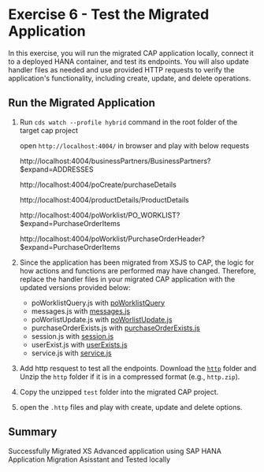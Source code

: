 
# Exercise 6 - Test the Migrated Application

In this exercise, you will run the migrated CAP application locally, connect it to a deployed HANA container, and test its endpoints. You will also update handler files as needed and use provided HTTP requests to verify the application's functionality, including create, update, and delete operations.

## Run the Migrated Application

1.  Run `cds watch --profile hybrid` command in the root folder of the target cap project

    open  `http://localhost:4004/` in browser and play with below requests
    
    http://localhost:4004/businessPartners/BusinessPartners?$expand=ADDRESSES

    http://localhost:4004/poCreate/purchaseDetails

    http://localhost:4004/productDetails/ProductDetails

    http://localhost:4004/poWorklist/PO_WORKLIST?$expand=PurchaseOrderItems
    
    http://localhost:4004/poWorklist/PurchaseOrderHeader?$expand=PurchaseOrderItems

2. Since the application has been migrated from XSJS to CAP, the logic for how actions and functions are performed may have changed. Therefore, replace the handler files in your migrated CAP application with the updated versions provided below:
    - poWorklistQuery.js with [poWorklistQuery](./code/handlers/poWorklistQuery.js)
    - messages.js with [messages.js](./code/handlers/messages.js)
    - poWorlistUpdate.js with [poWorlistUpdate.js](./code/handlers/poWorklistUpdate.js)
    - purchaseOrderExists.js with [purchaseOrderExists.js](./code/handlers/purchaseOrderExits.js)
    - session.js with [session.js](./code/handlers/session.js)
    - userExist.js with [userExists.js](./code/handlers/userExit.js)
    - service.js with [service.js](./code/handlers/service.js)

3. Add http resquest to test all the endpoints. Download the [`http`](/exercises/http.zip) folder and Unzip the `http` folder if it is in a compressed format (e.g., `http.zip`).

4. Copy the unzipped `test` folder into the migrated CAP project.

5. open the `.http` files and play with create, update and delete options.

## Summary

Successfully Migrated XS Advanced application using SAP HANA Application Migration Asisstant and Tested locally